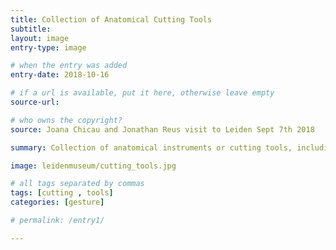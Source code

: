 ```yaml
---
title: Collection of Anatomical Cutting Tools
subtitle:
layout: image
entry-type: image

# when the entry was added
entry-date: 2018-10-16

# if a url is available, put it here, otherwise leave empty
source-url:

# who owns the copyright?
source: Joana Chicau and Jonathan Reus visit to Leiden Sept 7th 2018

summary: Collection of anatomical instruments or cutting tools, including knifes for amputation at Boerhaave Museum.

image: leidenmuseum/cutting_tools.jpg

# all tags separated by commas
tags: [cutting , tools]
categories: [gesture]

# permalink: /entry1/

---
```

